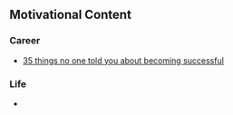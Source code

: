 ## Motivational Content ##

### Career ###
 - [35 things no one told you about becoming successful](https://journal.thriveglobal.com/35-things-no-one-told-you-about-becoming-successful-4b25edd1fe9)

### Life ###
 - []()

